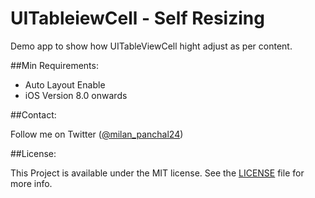 UITableiewCell - Self Resizing
============

Demo app to show how UITableViewCell hight adjust as per content.

##Min Requirements:

- Auto Layout Enable 
- iOS Version 8.0 onwards


##Contact:


Follow me on Twitter ([@milan_panchal24](https://twitter.com/milan_panchal24))

##License:

This Project is available under the MIT license. See the [LICENSE](https://github.com/milanpanchal/iOS-Category/blob/master/LICENSE) file for more info.



